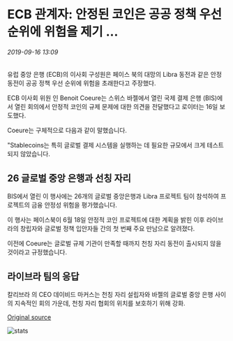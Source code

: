 # ECB 관계자: 안정된 코인은 공공 정책 우선 순위에 위험을 제기 ...

###### 2019-09-16 13:09

유럽 중앙 은행 (ECB)의 이사회 구성원은 페이스 북의 대망의 Libra 동전과 같은 안정동전이 공공 정책 우선 순위에 위험을 초래한다고 주장했다.

ECB 이사회 위원 인 Benoit Coeure는 스위스 바젤에서 열린 국제 결제 은행 (BIS)에서 열린 회의에서 안정적 코인의 규제 문제에 대한 의견을 전달했다고 로이터는 16일 보도했다.

Coeure는 구체적으로 다음과 같이 말했습니다.

"Stablecoins는 특히 글로벌 결제 시스템을 실행하는 데 필요한 규모에서 크게 테스트되지 않았습니다.

## 26 글로벌 중앙 은행과 선칭 자리

BIS에서 열린 이 행사에는 26개의 글로벌 중앙은행과 Libra 프로젝트 팀이 참석하여 프로젝트의 금융 안정성 위험을 평가했습니다.

이 행사는 페이스북이 6월 18일 안정적 코인 프로젝트에 대한 계획을 밝힌 이후 라이브라의 창립자와 글로벌 정책 입안자들 간의 첫 번째 주요 만남으로 알려졌다.

이전에 Coeure는 글로벌 규제 기관이 만족할 때까지 천칭 자리 동전이 출시되지 않을 것이라고 규정했습니다.

## 라이브라 팀의 응답

칼리브라 의 CEO 데이비드 마커스는 천칭 자리 설립자와 바젤의 글로벌 중앙 은행 사이의 지속적인 회의 가운데, 천칭 자리 협회의 위치를 보호하기 위해 강화.

[Original source](https://cointelegraph.com/news/ecb-official-stablecoins-pose-risks-to-public-policy-priorities)

![stats](https://c.statcounter.com/11760860/0/a89fa40b/1/ "stats")
